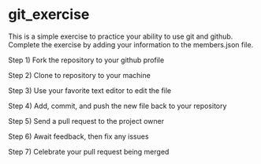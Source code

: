 git_exercise
============
This is a simple exercise to practice your ability to use git and github. Complete the exercise by adding your information to the members.json file.

Step 1) Fork the repository to your github profile

Step 2) Clone to repository to your machine

Step 3) Use your favorite text editor to edit the file

Step 4) Add, commit, and push the new file back to your repository

Step 5) Send a pull request to the project owner

Step 6) Await feedback, then fix any issues 

Step 7) Celebrate your pull request being merged
